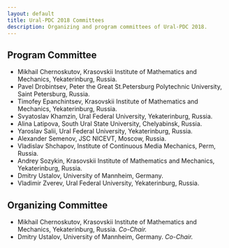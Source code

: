 ```yaml
---
layout: default
title: Ural-PDC 2018 Committees
description: Organizing and program committees of Ural-PDC 2018.
---
```


## Program Committee

* Mikhail Chernoskutov, Krasovskii Institute of Mathematics and Mechanics, Yekaterinburg, Russia.
* Pavel Drobintsev, Peter the Great St.Petersburg Polytechnic University, Saint Petersburg, Russia.
* Timofey Epanchintsev, Krasovskii Institute of Mathematics and Mechanics, Yekaterinburg, Russia.
* Svyatoslav Khamzin, Ural Federal University, Yekaterinburg, Russia.
* Alina Latipova, South Ural State University, Chelyabinsk, Russia.
* Yaroslav Salii, Ural Federal University, Yekaterinburg, Russia.
* Alexander Semenov, JSC NICEVT, Moscow, Russia.
* Vladislav Shchapov, Institute of Continuous Media Mechanics, Perm, Russia.
* Andrey Sozykin, Krasovskii Institute of Mathematics and Mechanics, Yekaterinburg, Russia.
* Dmitry Ustalov, University of Mannheim, Germany.
* Vladimir Zverev, Ural Federal University, Yekaterinburg, Russia.

## Organizing Committee

* Mikhail Chernoskutov, Krasovskii Institute of Mathematics and Mechanics, Yekaterinburg, Russia. *Co-Chair.*
* Dmitry Ustalov, University of Mannheim, Germany. *Co-Chair.*
